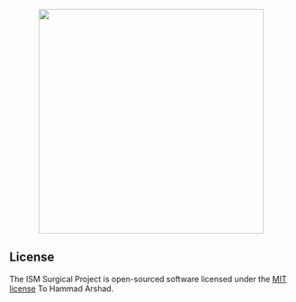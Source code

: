 <p align="center"><img src="https://ism-surgicals1.000webhostapp.com/images/logo.png" width="400"></img></p>


## License

The ISM Surgical Project is open-sourced software licensed under the [MIT license](https://opensource.org/licenses/MIT) To Hammad Arshad.
